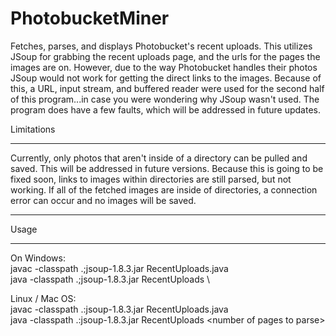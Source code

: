# PhotobucketMiner
Fetches, parses, and displays Photobucket's recent uploads.
 This utilizes JSoup for grabbing the recent uploads page, and the urls for the pages the images are on.
 However, due to the way Photobucket handles their photos JSoup would not work for getting the direct links to the images. 
 Because of this, a URL, input stream, and buffered reader were used for the second half of this program...in case you were wondering why JSoup wasn't used. 
 The program does have a few faults, which will be addressed in future updates.

Limitations
<hr>
Currently, only photos that aren't inside of a directory can be pulled and saved. This will be addressed in future versions. Because this is going to be fixed soon, links to images within directories are still parsed, but not working. If all of the fetched images are inside of directories, a connection error can occur and no images will be saved.
<br>
<hr>

Usage
<hr>
On Windows:
<br>
javac -classpath .;jsoup-1.8.3.jar RecentUploads.java
<br>
java -classpath .;jsoup-1.8.3.jar RecentUploads \<number of pages to parse\>

Linux / Mac OS:
<br>
javac -classpath .:jsoup-1.8.3.jar RecentUploads.java
<br>
java -classpath .:jsoup-1.8.3.jar RecentUploads \<number of pages to parse\>
